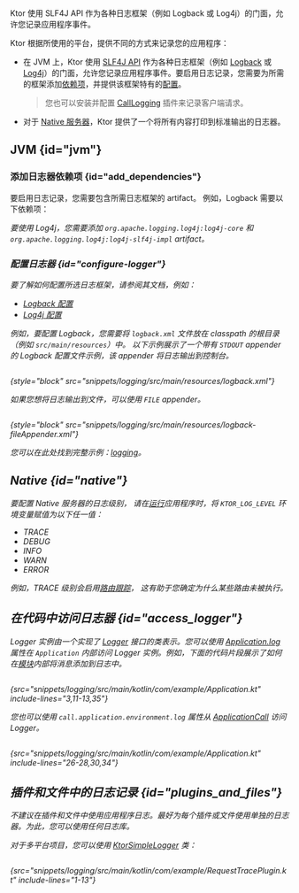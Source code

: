 [//]: # (title: Ktor 服务器中的日志记录)

<show-structure for="chapter" depth="2"/>

<tldr>
<var name="example_name" value="logging"/>
<include from="lib.topic" element-id="download_example"/>
</tldr>

<link-summary>
Ktor 使用 SLF4J API 作为各种日志框架（例如 Logback 或 Log4j）的门面，允许您记录应用程序事件。
</link-summary>

Ktor 根据所使用的平台，提供不同的方式来记录您的应用程序：

- 在 JVM 上，Ktor 使用 [SLF4J API](http://www.slf4j.org/) 作为各种日志框架（例如 [Logback](https://logback.qos.ch/) 或 [Log4j](https://logging.apache.org/log4j)）的门面，允许您记录应用程序事件。要启用日志记录，您需要为所需的框架添加[依赖项](#add_dependencies)，并提供该框架特有的[配置](#configure-logger)。
  > 您也可以安装并配置 [CallLogging](server-call-logging.md) 插件来记录客户端请求。
- 对于 [Native 服务器](server-native.md)，Ktor 提供了一个将所有内容打印到标准输出的日志器。

## JVM {id="jvm"}
### 添加日志器依赖项 {id="add_dependencies"}
要启用日志记录，您需要包含所需日志框架的 artifact。
例如，Logback 需要以下依赖项：

<var name="group_id" value="ch.qos.logback"/>
<var name="artifact_name" value="logback-classic"/>
<var name="version" value="logback_version"/>
<include from="lib.topic" element-id="add_artifact"/>

要使用 Log4j，您需要添加 `org.apache.logging.log4j:log4j-core` 和 `org.apache.logging.log4j:log4j-slf4j-impl` artifact。

### 配置日志器 {id="configure-logger"}

要了解如何配置所选日志框架，请参阅其文档，例如：
- [Logback 配置](http://logback.qos.ch/manual/configuration.html)
- [Log4j 配置](https://logging.apache.org/log4j/2.x/manual/configuration.html)

例如，要配置 Logback，您需要将 `logback.xml` 文件放在 classpath 的根目录（例如 `src/main/resources`）中。
以下示例展示了一个带有 `STDOUT` appender 的 Logback 配置文件示例，该 appender 将日志输出到控制台。

```xml
```
{style="block" src="snippets/logging/src/main/resources/logback.xml"}

如果您想将日志输出到文件，可以使用 `FILE` appender。

```xml
```
{style="block" src="snippets/logging/src/main/resources/logback-fileAppender.xml"}

您可以在此处找到完整示例：[logging](https://github.com/ktorio/ktor-documentation/tree/%ktor_version%/codeSnippets/snippets/logging)。

## Native {id="native"}

要配置 Native 服务器的日志级别，
请在[运行](server-run.md)应用程序时，将 `KTOR_LOG_LEVEL` 环境变量赋值为以下任一值：
- _TRACE_
- _DEBUG_
- _INFO_
- _WARN_
- _ERROR_

例如，_TRACE_ 级别会启用[路由跟踪](server-routing.md#trace_routes)，
这有助于您确定为什么某些路由未被执行。

## 在代码中访问日志器 {id="access_logger"}
Logger 实例由一个实现了 [Logger](https://api.ktor.io/ktor-utils/io.ktor.util.logging/-logger/index.html) 接口的类表示。您可以使用 [Application.log](https://api.ktor.io/ktor-server/ktor-server-core/io.ktor.server.application/log.html) 属性在 `Application` 内部访问 Logger 实例。例如，下面的代码片段展示了如何在[模块](server-modules.md)内部将消息添加到日志中。

```kotlin
```
{src="snippets/logging/src/main/kotlin/com/example/Application.kt" include-lines="3,11-13,35"}

您也可以使用 `call.application.environment.log` 属性从 [ApplicationCall](https://api.ktor.io/ktor-server/ktor-server-core/io.ktor.server.application/-application-call/index.html) 访问 Logger。

```kotlin
```
{src="snippets/logging/src/main/kotlin/com/example/Application.kt" include-lines="26-28,30,34"}

## 插件和文件中的日志记录 {id="plugins_and_files"}

不建议在插件和文件中使用应用程序日志。最好为每个插件或文件使用单独的日志器。为此，您可以使用任何日志库。

对于多平台项目，您可以使用 [KtorSimpleLogger](https://api.ktor.io/ktor-utils/io.ktor.util.logging/-ktor-simple-logger.html) 类：

```kotlin
```

{src="snippets/logging/src/main/kotlin/com/example/RequestTracePlugin.kt" include-lines="1-13"}
